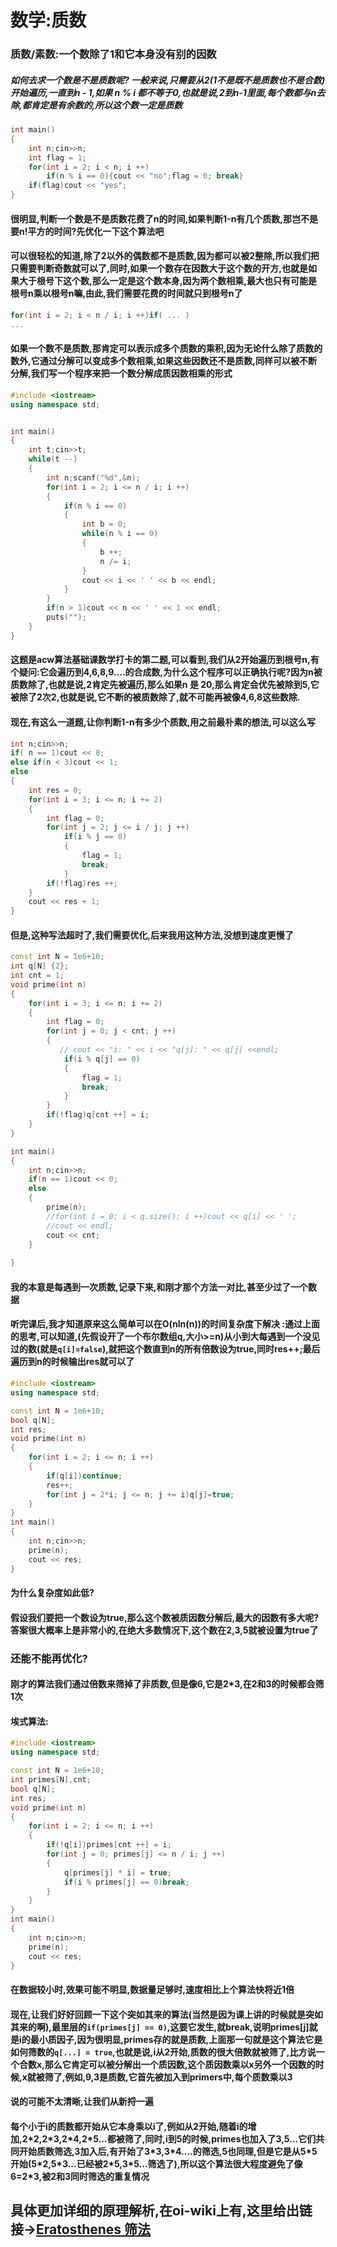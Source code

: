 # 数学:质数

### 质数/素数:一个数除了1和它本身没有别的因数

##### 如何去求一个数是不是质数呢? 一般来说,只需要从2(1不是既不是质数也不是合数)开始遍历,一直到n - 1,如果 n % i 都不等于0,也就是说,2到n-1里面,每个数都与n去除,都肯定是有余数的,所以这个数一定是质数

```cpp
int main()
{
    int n;cin>>n;
    int flag = 1;
    for(int i = 2; i < n; i ++)
        if(n % i == 0){cout << "no";flag = 0; break}
    if(flag)cout << "yes";
}
```

 #### 很明显,判断一个数是不是质数花费了n的时间,如果判断1-n有几个质数,那岂不是要n!平方的时间?先优化一下这个算法吧

#### 可以很轻松的知道,除了2以外的偶数都不是质数,因为都可以被2整除,所以我们把只需要判断奇数就可以了,同时,如果一个数存在因数大于这个数的开方,也就是如果大于根号下这个数,那么一定是这个数本身,因为两个数相乘,最大也只有可能是根号n乘以根号n嘛,由此,我们需要花费的时间就只到根号n了

```cpp
for(int i = 2; i < n / i; i ++)if( ... )
...
```

#### 如果一个数不是质数,那肯定可以表示成多个质数的乘积,因为无论什么除了质数的数外,它通过分解可以变成多个数相乘,如果这些因数还不是质数,同样可以被不断分解,我们写一个程序来把一个数分解成质因数相乘的形式

```cpp
#include <iostream>
using namespace std;


int main()
{
    int t;cin>>t;
    while(t --)
    {
        int n;scanf("%d",&n);        
        for(int i = 2; i <= n / i; i ++)
        {
            if(n % i == 0)
            {
                int b = 0;
                while(n % i == 0)
                {
                    b ++;
                    n /= i;
                }
                cout << i << ' ' << b << endl;
            }
        }
        if(n > 1)cout << n << ' ' << 1 << endl;
        puts("");
    }
}
```

#### 这题是acw算法基础课数学打卡的第二题,可以看到,我们从2开始遍历到根号n,有个疑问:它会遍历到4,6,8,9....的合成数,为什么这个程序可以正确执行呢?因为n被质数除了,也就是说,2肯定先被遍历,那么如果n 是 20,那么肯定会优先被除到5,它被除了2次2,也就是说,它不断的被质数除了,就不可能再被像4,6,8这些数除.

#### 现在,有这么一道题,让你判断1-n有多少个质数,用之前最朴素的想法,可以这么写

```cpp
int n;cin>>n;
if( n == 1)cout << 0;
else if(n < 3)cout << 1;
else
{
    int res = 0;
    for(int i = 3; i <= n; i += 2)
    {
        int flag = 0;
        for(int j = 2; j <= i / j; j ++)
            if(i % j == 0)
            {
                flag = 1;
                break;
            }
        if(!flag)res ++;
    }
    cout << res + 1;
}
```

#### 但是,这种写法超时了,我们需要优化,后来我用这种方法,没想到速度更慢了

```cpp
const int N = 1e6+10;
int q[N] {2};
int cnt = 1;
void prime(int n)
{
    for(int i = 3; i <= n; i += 2)
    {
        int flag = 0;
        for(int j = 0; j < cnt; j ++)
        {
           // cout << "i: " << i << "q[j]: " << q[j] <<endl;
            if(i % q[j] == 0)
            {
                flag = 1;
                break;
            }
        }
        if(!flag)q[cnt ++] = i;
    }
}

int main()
{
    int n;cin>>n;
    if(n == 1)cout << 0;
    else
    {
        prime(n);
        //for(int i = 0; i < q.size(); i ++)cout << q[i] << ' ';
        //cout << endl;
        cout << cnt;
    }
    
}
```

#### 我的本意是每遇到一次质数,记录下来,和刚才那个方法一对比,甚至少过了一个数据

#### 听完课后,我才知道原来这么简单可以在O(nln(n))的时间复杂度下解决 :通过上面的思考,可以知道,(先假设开了一个布尔数组q,大小>=n)从小到大每遇到一个没见过的数(就是`q[i]=false`),就把这个数直到n的所有倍数设为true,同时res++;最后遍历到n的时候输出res就可以了

```cpp
#include <iostream>
using namespace std;

const int N = 1e6+10;
bool q[N];
int res;
void prime(int n)
{
    for(int i = 2; i <= n; i ++)
    {
        if(q[i])continue;
        res++;
        for(int j = 2*i; j <= n; j += i)q[j]=true;
    }
}
int main()
{
    int n;cin>>n;
    prime(n);
    cout << res;
}
```

#### 为什么复杂度如此低?

#### 假设我们要把一个数设为true,那么这个数被质因数分解后,最大的因数有多大呢?答案很大概率上是非常小的,在绝大多数情况下,这个数在2,3,5就被设置为true了

### 还能不能再优化?

#### 刚才的算法我们通过倍数来筛掉了非质数,但是像6,它是2*3,在2和3的时候都会筛1次

#### 埃式算法:

```cpp
#include <iostream>
using namespace std;

const int N = 1e6+10;
int primes[N],cnt;
bool q[N];
int res;
void prime(int n)
{
    for(int i = 2; i <= n; i ++)
    {
        if(!q[i])primes[cnt ++] = i;
       	for(int j = 0; primes[j] <= n / i; j ++)
        {
            q[primes[j] * i] = true;
            if(i % primes[j] == 0)break;
		}
    }
}
int main()
{
    int n;cin>>n;
    prime(n);
    cout << res;
}
```

#### 在数据较小时,效果可能不明显,数据量足够时,速度相比上个算法快将近1倍

#### 现在,让我们好好回顾一下这个突如其来的算法(当然是因为课上讲的时候就是突如其来的啊),最里层的`if(primes[j] == 0)`,这要它发生,就break,说明primes[j]就是i的最小质因子,因为很明显,primes存的就是质数,上面那一句就是这个算法它是如何筛数的`q[...] = true`,也就是说,i从2开始,质数的很大倍数就被筛了,比方说一个合数x,那么它肯定可以被分解出一个质因数,这个质因数乘以x另外一个因数的时候,x就被筛了,例如,9,3是质数,它首先被加入到primers中,每个质数乘以3

#### 说的可能不太清晰,让我们从新捋一遍

#### 每个小于i的质数都开始从它本身乘以i了,例如从2开始,随着i的增加,2\*2,2\*3,2\*4,2\*5...都被筛了,同时,i到5的时候,primes也加入了3,5...它们共同开始质数筛选,3加入后,有开始了3\*3,3\*4....的筛选,5也同理,但是它是从5\*5开始(5\*2,5\*3...已经被2\*5,3\*5...筛选了),所以这个算法很大程度避免了像6=2*3,被2和3同时筛选的重复情况

## 具体更加详细的原理解析,在oi-wiki上有,这里给出链接->[**Eratosthenes 筛法**](https://oi-wiki.org/math/number-theory/sieve/)

